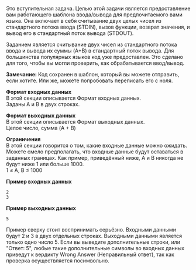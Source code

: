 Это вступительная задача. Целью этой задачи является предоставление вам работающего шаблона ввода/вывода для предпочитаемого вами языка. Она включает в себя считывание двух целых чисел из стандартного потока ввода (STDIN), вызов функции, возврат значения, и вывод его в стандартный поток вывода (STDOUT).

Заданием является считывание двух чисел из стандартного потока ввода и вывода их суммы (A+B) в стандартный поток вывода. Для большинства популярных языков код уже предоставлен. Это сделано для того, чтобы вы могли проверить, как обрабатывается ввод/вывод.

__Замечание:__ Код сохранен в шаблон, который вы можете отправить, если хотите. Или же, можете попробовать переписать его с ноля.

__Формат входных данных__<br> 
В этой секции описывается Формат входных данных.<br> 
Заданы A и B в двух строках.

__Формат выходных данных__<br> 
В этой секции описывается Формат выходных данных.<br> 
Целое число, сумма (A + B)

__Ограничения__<br> 
В этой секции говорится о том, какие входные данные можно ожидать. Можете смело предполагать, что входные данные будут оставаться в заданных границах. Как пример, приведённый ниже, A и B никогда не будут ниже 1 или больше 1000.<br> 
1 ≤ A, B ≤ 1000

__Пример входных данных__
```commandline
2
3
```
__Пример выходных данных__
```commandline
5
```
Пример сверху стоит воспринимать серьёзно. Входными данными будут 2 и 3 в двух отдельных строках. Выходными данными является только одно число 5. Если вы выведите дополнительные строки, или "Ответ: 5", любые такие дополнительные символы во входных данных приведут к вердикту Wrong Answer (Неправильный ответ), так как проверка осуществляется посимвольно.